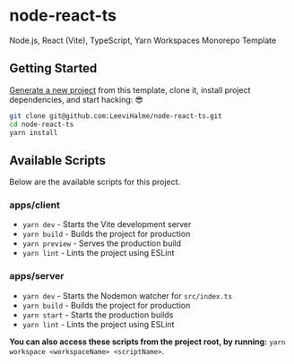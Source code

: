 # node-react-ts

Node.js, React (Vite), TypeScript, Yarn Workspaces Monorepo Template

## Getting Started

[Generate a new project](https://github.com/LeeviHalme/node-react-ts/generate) from this template, clone it, install project dependencies, and start hacking: :sunglasses:

```bash
git clone git@github.com:LeeviHalme/node-react-ts.git
cd node-react-ts
yarn install
```

## Available Scripts

Below are the available scripts for this project.

### apps/client

- `yarn dev` - Starts the Vite development server
- `yarn build` - Builds the project for production
- `yarn preview` - Serves the production build
- `yarn lint` - Lints the project using ESLint

### apps/server

- `yarn dev` - Starts the Nodemon watcher for `src/index.ts`
- `yarn build` - Builds the project for production
- `yarn start` - Starts the production builds
- `yarn lint` - Lints the project using ESLint

**You can also access these scripts from the project root, by running:** `yarn workspace <workspaceName> <scriptName>`.
